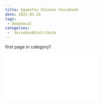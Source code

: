```yaml
---
title: EgamiYou Chinese Voicebank
date: 2022-03-25
tags:
 - DeepVocal
categories:
 -  VoicebankDistribute
---
```


first page in category1
<iframe src="//player.bilibili.com/player.html?aid=765111635&bvid=BV1nr4y1S7Wv&cid=467037662&page=1" scrolling="no" border="0" frameborder="no" framespacing="0" allowfullscreen="true"> </iframe>